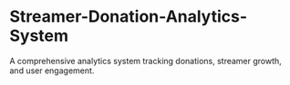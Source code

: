 # Streamer-Donation-Analytics-System
A comprehensive analytics system tracking donations, streamer growth, and user engagement.
